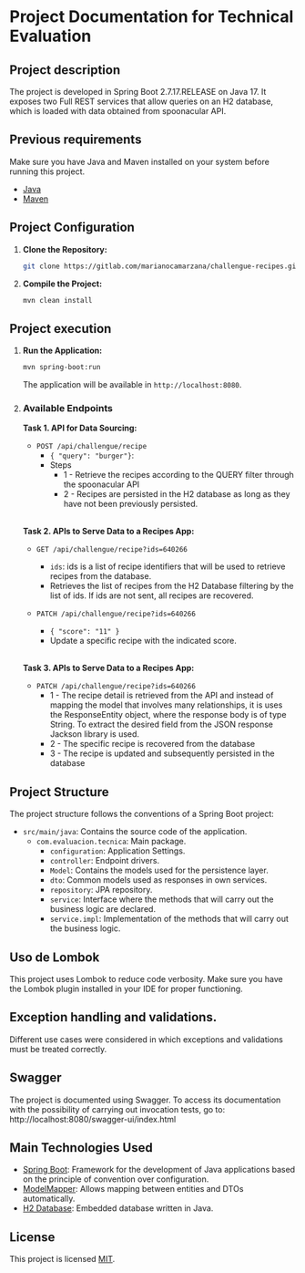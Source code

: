 # Project Documentation for Technical Evaluation

## Project description

The project is developed in Spring Boot 2.7.17.RELEASE on Java 17. It exposes two Full REST services that allow queries on an H2 database, 
which is loaded with data obtained from spoonacular API.

## Previous requirements

Make sure you have Java and Maven installed on your system before running this project.

- [Java](https://www.oracle.com/java/technologies/javase-downloads.html)
- [Maven](https://maven.apache.org/download.cgi)

## Project Configuration

1. **Clone the Repository:**
   ```bash
   git clone https://gitlab.com/marianocamarzana/challengue-recipes.git
   ```

2. **Compile the Project:**
   ```bash
   mvn clean install
   ```

## Project execution

1. **Run the Application:**
   ```bash
   mvn spring-boot:run
   ```

   The application will be available in `http://localhost:8080`.

2. ### Available Endpoints
    **Task 1. API for Data Sourcing:**
   - `POST /api/challengue/recipe`
     - `{ "query": "burger"}`: 
     - Steps
       - 1 - Retrieve the recipes according to the QUERY filter through the spoonacular API
       - 2 - Recipes are persisted in the H2 database as long as they have not been previously persisted.  
   <br>
   
   **Task 2. APIs to Serve Data to a Recipes App:**
   - `GET /api/challengue/recipe?ids=640266`
     - `ids`: ids is a list of recipe identifiers that will be used to retrieve recipes from the database. 
     -  Retrieves the list of recipes from the H2 Database filtering by the list of ids. If ids are not sent, all recipes are recovered.
 
   - `PATCH /api/challengue/recipe?ids=640266`
     - `{ "score": "11" }`
     -  Update a specific recipe with the indicated score.
     
     <br>
     
   **Task 3. APIs to Serve Data to a Recipes App:**
   - `PATCH /api/challengue/recipe?ids=640266`
       - 1 - The recipe detail is retrieved from the API and instead of mapping the model that involves many relationships, it is
     uses the ResponseEntity object, where the response body is of type String. To extract the desired field from the JSON response Jackson library is used.
       - 2 - The specific recipe is recovered from the database
       - 3 - The recipe is updated and subsequently persisted in the database
## Project Structure

The project structure follows the conventions of a Spring Boot project:

- `src/main/java`: Contains the source code of the application.
  - `com.evaluacion.tecnica`: Main package.
    - `configuration`: Application Settings.
    - `controller`: Endpoint drivers.
    - `Model`: Contains the models used for the persistence layer.
     - `dto`: Common models used as responses in own services.
    - `repository`: JPA repository.
    - `service`: Interface where the methods that will carry out the business logic are declared.
    - `service.impl`: Implementation of the methods that will carry out the business logic.

## Uso de Lombok

This project uses Lombok to reduce code verbosity. Make sure you have the Lombok plugin installed in your IDE for proper functioning.

## Exception handling and validations.

Different use cases were considered in which exceptions and validations must be treated correctly.

## Swagger

The project is documented using Swagger. To access its documentation with the possibility of carrying out invocation tests, go to:
http://localhost:8080/swagger-ui/index.html

## Main Technologies Used

- [Spring Boot](https://spring.io/projects/spring-boot): Framework for the development of Java applications based on the principle of convention over configuration.
- [ModelMapper](https://modelmapper.org/): Allows mapping between entities and DTOs automatically.
- [H2 Database](https://www.h2database.com/): Embedded database written in Java.

## License

This project is licensed [MIT](LICENSE).
